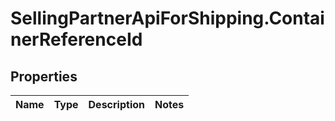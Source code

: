 # SellingPartnerApiForShipping.ContainerReferenceId

## Properties
Name | Type | Description | Notes
------------ | ------------- | ------------- | -------------
